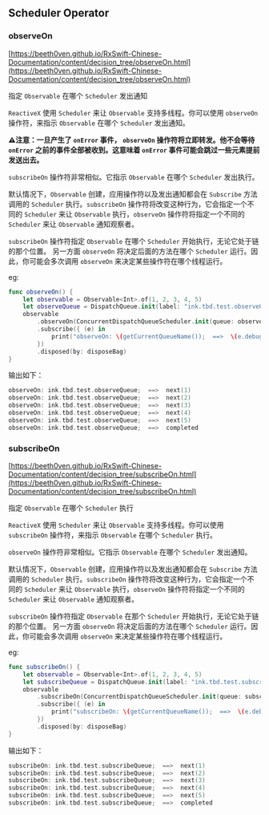 
## Scheduler Operator

### observeOn

[https://beeth0ven.github.io/RxSwift-Chinese-Documentation/content/decision_tree/observeOn.html](https://beeth0ven.github.io/RxSwift-Chinese-Documentation/content/decision_tree/observeOn.html)

指定 `Observable` 在哪个 `Scheduler` 发出通知

`ReactiveX` 使用 `Scheduler` 来让 `Observable` 支持多线程。你可以使用 `observeOn` 操作符，来指示 `Observable` 在哪个 `Scheduler` 发出通知。

**⚠️注意：一旦产生了 `onError` 事件， `observeOn` 操作符将立即转发。他不会等待 `onError` 之前的事件全部被收到。这意味着 `onError` 事件可能会跳过一些元素提前发送出去。**

`subscribeOn` 操作符非常相似。它指示 `Observable` 在哪个 `Scheduler` 发出执行。

默认情况下，`Observable` 创建，应用操作符以及发出通知都会在 `Subscribe` 方法调用的 `Scheduler` 执行。`subscribeOn` 操作符将改变这种行为，它会指定一个不同的 `Scheduler` 来让 `Observable` 执行，`observeOn` 操作符将指定一个不同的 `Scheduler` 来让 `Observable` 通知观察者。

`subscribeOn` 操作符指定 `Observable` 在哪个 `Scheduler` 开始执行，无论它处于链的那个位置。 另一方面 `observeOn` 将决定后面的方法在哪个 `Scheduler` 运行。因此，你可能会多次调用 `observeOn` 来决定某些操作符在哪个线程运行。

eg:

```swift
func observeOn() {
    let observable = Observable<Int>.of(1, 2, 3, 4, 5)
    let observeQueue = DispatchQueue.init(label: "ink.tbd.test.observeQueue")
    observable
        .observeOn(ConcurrentDispatchQueueScheduler.init(queue: observeQueue))
        .subscribe({ (e) in
            print("observeOn: \(getCurrentQueueName());  ==>  \(e.debugDescription)")
        })
        .disposed(by: disposeBag)
}
```

输出如下：

```swift
observeOn: ink.tbd.test.observeQueue;  ==>  next(1)
observeOn: ink.tbd.test.observeQueue;  ==>  next(2)
observeOn: ink.tbd.test.observeQueue;  ==>  next(3)
observeOn: ink.tbd.test.observeQueue;  ==>  next(4)
observeOn: ink.tbd.test.observeQueue;  ==>  next(5)
observeOn: ink.tbd.test.observeQueue;  ==>  completed
```

### subscribeOn

[https://beeth0ven.github.io/RxSwift-Chinese-Documentation/content/decision_tree/subscribeOn.html](https://beeth0ven.github.io/RxSwift-Chinese-Documentation/content/decision_tree/subscribeOn.html)

指定 `Observable` 在哪个 `Scheduler` 执行

`ReactiveX` 使用 `Scheduler` 来让 `Observable` 支持多线程。你可以使用 `subscribeOn` 操作符，来指示 `Observable` 在哪个 `Scheduler` 执行。

`observeOn` 操作符非常相似。它指示 `Observable` 在哪个 `Scheduler` 发出通知。

默认情况下，`Observable` 创建，应用操作符以及发出通知都会在 `Subscribe` 方法调用的 `Scheduler` 执行。`subscribeOn` 操作符将改变这种行为，它会指定一个不同的 `Scheduler` 来让 `Observable` 执行，`observeOn` 操作符将指定一个不同的 `Scheduler` 来让 `Observable` 通知观察者。

`subscribeOn` 操作符指定 `Observable` 在那个 `Scheduler` 开始执行，无论它处于链的那个位置。 另一方面 `observeOn` 将决定后面的方法在哪个 `Scheduler` 运行。因此，你可能会多次调用 `observeOn` 来决定某些操作符在哪个线程运行。

eg:

```swift
func subscribeOn() {
    let observable = Observable<Int>.of(1, 2, 3, 4, 5)
    let subscribeQueue = DispatchQueue.init(label: "ink.tbd.test.subscribeQueue")
    observable
        .subscribeOn(ConcurrentDispatchQueueScheduler.init(queue: subscribeQueue))
        .subscribe({ (e) in
            print("subscribeOn: \(getCurrentQueueName());  ==>  \(e.debugDescription)")
        })
        .disposed(by: disposeBag)
}
```

输出如下：

```swift
subscribeOn: ink.tbd.test.subscribeQueue;  ==>  next(1)
subscribeOn: ink.tbd.test.subscribeQueue;  ==>  next(2)
subscribeOn: ink.tbd.test.subscribeQueue;  ==>  next(3)
subscribeOn: ink.tbd.test.subscribeQueue;  ==>  next(4)
subscribeOn: ink.tbd.test.subscribeQueue;  ==>  next(5)
subscribeOn: ink.tbd.test.subscribeQueue;  ==>  completed
```
